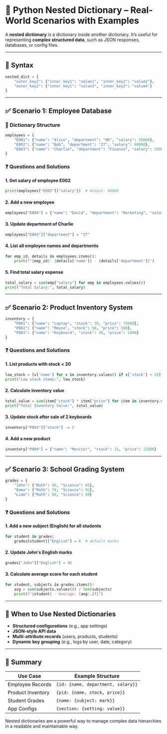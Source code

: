 
# 🧩 Python Nested Dictionary – Real-World Scenarios with Examples

A **nested dictionary** is a dictionary inside another dictionary. It’s useful for representing **complex structured data**, such as JSON responses, databases, or config files.

---

## 🔹 Syntax

```python
nested_dict = {
    "outer_key1": {"inner_key1": "value1", "inner_key2": "value2"},
    "outer_key2": {"inner_key1": "value3", "inner_key2": "value4"}
}
```

---

## ✅ Scenario 1: Employee Database

### 🧾 Dictionary Structure

```python
employees = {
    "E001": {"name": "Alice", "department": "HR", "salary": 50000},
    "E002": {"name": "Bob", "department": "IT", "salary": 60000},
    "E003": {"name": "Charlie", "department": "Finance", "salary": 55000}
}
```

### ❓ Questions and Solutions

#### 1. Get salary of employee E002

```python
print(employees["E002"]["salary"])  # Output: 60000
```

#### 2. Add a new employee

```python
employees["E004"] = {"name": "David", "department": "Marketing", "salary": 52000}
```

#### 3. Update department of Charlie

```python
employees["E003"]["department"] = "IT"
```

#### 4. List all employee names and departments

```python
for emp_id, details in employees.items():
    print(f"{emp_id}: {details['name']} - {details['department']}")
```

#### 5. Find total salary expense

```python
total_salary = sum(emp["salary"] for emp in employees.values())
print("Total Salary:", total_salary)
```

---

## ✅ Scenario 2: Product Inventory System

```python
inventory = {
    "P001": {"name": "Laptop", "stock": 10, "price": 75000},
    "P002": {"name": "Mouse", "stock": 50, "price": 500},
    "P003": {"name": "Keyboard", "stock": 30, "price": 1000}
}
```

### ❓ Questions and Solutions

#### 1. List products with stock < 20

```python
low_stock = [v['name'] for v in inventory.values() if v['stock'] < 20]
print("Low stock items:", low_stock)
```

#### 2. Calculate inventory value

```python
total_value = sum(item["stock"] * item["price"] for item in inventory.values())
print("Total Inventory Value:", total_value)
```

#### 3. Update stock after sale of 2 keyboards

```python
inventory["P003"]["stock"] -= 2
```

#### 4. Add a new product

```python
inventory["P004"] = {"name": "Monitor", "stock": 15, "price": 12000}
```

---

## ✅ Scenario 3: School Grading System

```python
grades = {
    "John": {"Math": 90, "Science": 85},
    "Emma": {"Math": 78, "Science": 92},
    "Liam": {"Math": 88, "Science": 80}
}
```

### ❓ Questions and Solutions

#### 1. Add a new subject (English) for all students

```python
for student in grades:
    grades[student]["English"] = 0  # default marks
```

#### 2. Update John's English marks

```python
grades["John"]["English"] = 95
```

#### 3. Calculate average score for each student

```python
for student, subjects in grades.items():
    avg = sum(subjects.values()) / len(subjects)
    print(f"{student} - Average: {avg:.2f}")
```

---

## 🔸 When to Use Nested Dictionaries

- **Structured configurations** (e.g., app settings)
- **JSON-style API data**
- **Multi-attribute records** (users, products, students)
- **Dynamic key grouping** (e.g., logs by user, date, category)

---

## 🧠 Summary

| Use Case              | Example Structure                  |
|------------------------|------------------------------------|
| Employee Records       | `{id: {name, department, salary}}` |
| Product Inventory      | `{pid: {name, stock, price}}`      |
| Student Grades         | `{name: {subject: mark}}`          |
| App Configs            | `{section: {setting: value}}`      |

Nested dictionaries are a powerful way to manage complex data hierarchies in a readable and maintainable way.
